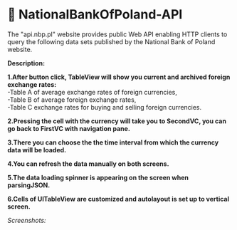 # 💸 NationalBankOfPoland-API<br/>

The "api.nbp.pl" website provides public Web API enabling HTTP clients to query the following data sets published by the National Bank of Poland website.<br/>

**Description:**<br/>

**1.After button click, TableView will show you current and archived foreign exchange rates:**<br/>
-Table A of average exchange rates of foreign currencies,<br/>
-Table B of average foreign exchange rates,<br/>
-Table C exchange rates for buying and selling foreign currencies.<br/>

**2.Pressing the cell with the currency will take you to SecondVC, you can go back to FirstVC with navigation pane.**<br/>

**3.There you can choose the the time interval from which the currency data will be loaded.**<br/>

**4.You can refresh the data manually on both screens.**<br/>

**5.The data loading spinner is appearing on the screen when parsingJSON.**<br/>

**6.Cells of UITableView are customized and autolayout is set up to vertical screen.**<br/>

<em>Screenshots:<em/><br/>
